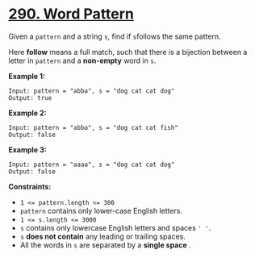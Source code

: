 # [290. Word Pattern](https://leetcode.com/problems/word-pattern/description/)

Given a `pattern` and a string `s`, find if `s`follows the same pattern.

Here <b>follow</b> means a full match, such that there is a bijection between a letter in `pattern` and a <b>non-empty</b> word in `s`.

**Example 1:** 

```
Input: pattern = "abba", s = "dog cat cat dog"
Output: true
```

**Example 2:** 

```
Input: pattern = "abba", s = "dog cat cat fish"
Output: false
```

**Example 3:** 

```
Input: pattern = "aaaa", s = "dog cat cat dog"
Output: false
```

**Constraints:** 

- `1 <= pattern.length <= 300`
- `pattern` contains only lower-case English letters.
- `1 <= s.length <= 3000`
- `s` contains only lowercase English letters and spaces `' '`.
- `s` **does not contain**  any leading or trailing spaces.
- All the words in `s` are separated by a **single space** .